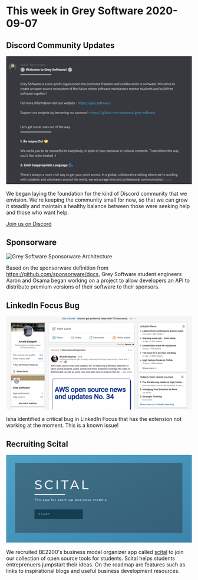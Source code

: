 # This week in Grey Software 2020-09-07


## Discord Community Updates

![Discord](./discord.png)

We began laying the foundation for the kind of Discord community that we envision. We're keeping the community small for now, so that we can grow it steadily and maintain a healthy balance between those were seeking help and those who want help. 

[Join us on Discord](https://discord.gg/2FV8Xd)


## Sponsorware

![Grey Software Sponsorware Architecture](https://user-images.githubusercontent.com/19757203/92066287-88c53600-ed6f-11ea-92ee-6eeaf2d61d22.png)

Based on the sponsorware definition from https://github.com/sponsorware/docs, Grey Software student engineers Aaron and Osama began working on a project to allow developers an API to distribute premium versions of their software to their sponsors.

## LinkedIn Focus Bug

![LinkedIn Focus doesn't work](./focus-doesn't-work.png)

Isha identified a critical bug in LinkedIn Focus that has the extension not working at the moment. This is a known issue! 

## Recruiting Scital

![Scital](./scital.png)

We recruited BE2200's business model organizer app called [scital](http://scital.app/) to join our collection of open source tools for students. Scital helps students entreprenuers jumpstart their ideas. On the roadmap are features such as links to inspirational blogs and useful business development resources. 
